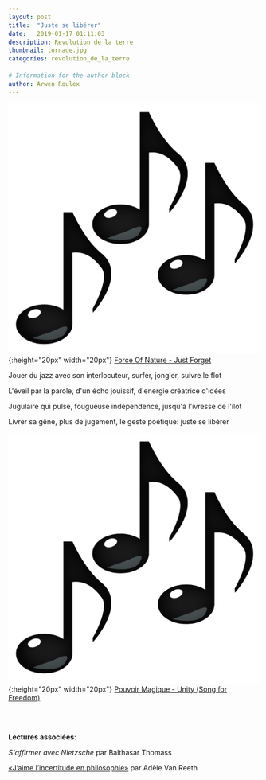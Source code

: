 ```yaml
---
layout: post
title:  "Juste se libérer"
date:   2019-01-17 01:11:03
description: Revolution de la terre
thumbnail: tornade.jpg
categories: revolution_de_la_terre

# Information for the author block
author: Arwen Roulex
---
```





![](/assets/img/notes.png){:height="20px" width="20px"} [Force Of Nature - Just Forget][link1] 

Jouer du jazz avec son interlocuteur, surfer, jongler, suivre le flot

L'éveil par la parole, d'un écho jouissif,  d'energie créatrice d'idées

Jugulaire qui pulse,  fougueuse indépendence,  jusqu'à l'ivresse de l'ilot

Livrer sa gêne, plus de jugement, le geste poétique: juste se libérer

![](/assets/img/notes.png){:height="20px" width="20px"} [Pouvoir Magique - Unity (Song for Freedom)][link2] 

[link1]: https://www.youtube.com/watch?v=54_tiHj2x2w
[link2]: https://www.youtube.com/watch?v=_dKxbaDMpdM


<br/>
<br/>


**Lectures associées**: 

_S'affirmer avec Nietzsche_ par Balthasar Thomass

[«J’aime l’incertitude en philosophie»][link3] par Adèle Van Reeth

[link3]:http://iphilo.fr/2018/11/25/adele-van-reeth-jaime-lincertitude-en-philosophie-hocine-rahli/?fbclid=IwAR0vKfgSLVi9p4e6FZMJFbsGkLHTO-z7WMBQIZu7G5M9-RZRISPCAQyxbPU
